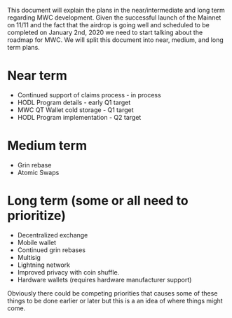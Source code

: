 This document will explain the plans in the near/intermediate and long term regarding MWC development. Given the successful launch of the
Mainnet on 11/11 and the fact that the airdrop is going well and scheduled to be completed on January 2nd, 2020 we need to
start talking about the roadmap for MWC. We will split this document into near, medium, and long term plans.

# Near term

- Continued support of claims process - in process
- HODL Program details - early Q1 target
- MWC QT Wallet cold storage - Q1 target
- HODL Program implementation - Q2 target

# Medium term

- Grin rebase
- Atomic Swaps

# Long term (some or all need to prioritize)

- Decentralized exchange
- Mobile wallet
- Continued grin rebases
- Multisig
- Lightning network
- Improved privacy with coin shuffle.
- Hardware wallets (requires hardware manufacturer support)

Obviously there could be competing priorities that causes some of these things to be done earlier or later but this is a
an idea of where things might come.
